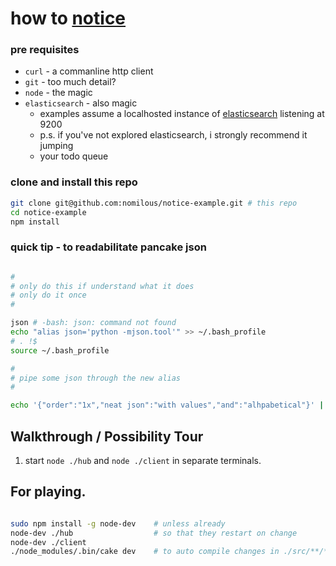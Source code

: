 how to [notice](https://github.com/nomilous/notice)
=============

### pre requisites

* `curl` - a commanline http client
* `git`  - too much detail? 
* `node` - the magic 
* `elasticsearch` - also magic
    * examples assume a localhosted instance of [elasticsearch](http://www.elasticsearch.org/) listening at 9200
    * p.s. if you've not explored elasticsearch, i strongly recommend it jumping
    * your todo queue

### clone and install this repo

```bash
git clone git@github.com:nomilous/notice-example.git # this repo
cd notice-example
npm install
```

### quick tip - to readabilitate pancake json

```bash

#
# only do this if understand what it does
# only do it once
# 

json # -bash: json: command not found
echo "alias json='python -mjson.tool'" >> ~/.bash_profile
# . !$
source ~/.bash_profile

#
# pipe some json through the new alias
#

echo '{"order":"1x","neat json":"with values","and":"alhpabetical"}' | json


```

Walkthrough / Possibility Tour
------------------------------

1. start `node ./hub` and `node ./client` in separate terminals.



For playing.
------------


```bash

sudo npm install -g node-dev    # unless already
node-dev ./hub                  # so that they restart on change
node-dev ./client
./node_modules/.bin/cake dev    # to auto compile changes in ./src/**/*

```
